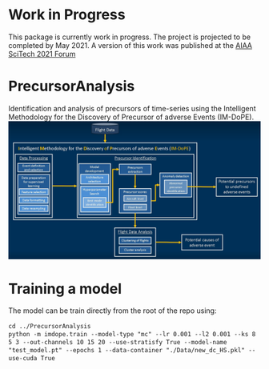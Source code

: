 # Work in Progress
This package is currently work in progress. The project is projected to be completed by May 2021. A version of this work was published at the [AIAA SciTech 2021 Forum](https://arc.aiaa.org/doi/abs/10.2514/6.2021-0776)

# PrecursorAnalysis
Identification and analysis of precursors of time-series using the Intelligent Methodology for the Discovery of Precursor of adverse Events (IM-DoPE). 
![IM-DoPE](img/IMDOPE.jpg)

# Training a model
The model can be train directly from the root of the repo using:
```
cd ../PrecursorAnalysis
python -m imdope.train --model-type "mc" --lr 0.001 --l2 0.001 --ks 8 5 3 --out-channels 10 15 20 --use-stratisfy True --model-name "test_model.pt" --epochs 1 --data-container "./Data/new_dc_HS.pkl" --use-cuda True
```

